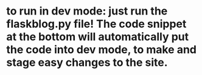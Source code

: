 # to run in dev mode: just run the flaskblog.py file! The code snippet at the bottom will automatically put the code into dev mode, to make and stage easy changes to the site.
